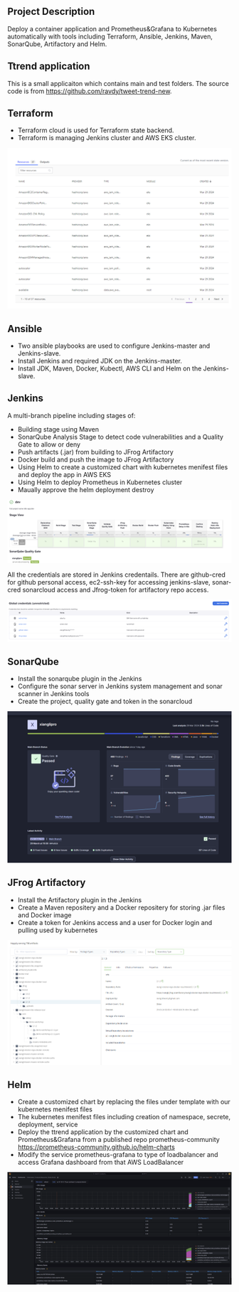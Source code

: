 ## Project Description

Deploy a container application and Prometheus&Grafana to Kubernetes automatically with tools including Terraform, Ansible, Jenkins, Maven, SonarQube, Artifactory and Helm.

## Ttrend application

This is a small applicaiton which contains main and test folders. The source code is from https://github.com/ravdy/tweet-trend-new.

## Terraform

* Terraform cloud is used for Terraform state backend.
* Terraform is managing Jenkins cluster and AWS EKS cluster.

![alt text](image.png)

## Ansible

* Two ansible playbooks are used to configure Jenkins-master and Jenkins-slave.
* Install Jenkins and required JDK on the Jenkins-master.
* Install JDK, Maven, Docker, Kubectl, AWS CLI and Helm on the Jenkins-slave.

## Jenkins

A multi-branch pipeline including stages of:

* Building stage using Maven
* SonarQube Analysis Stage to detect code vulnerabilities and a Quality Gate to allow or deny
* Push artifacts (.jar) from building to JFrog Artifactory
* Docker build and push the image to JFrog Artifactory
* Using Helm to create a customized chart with kubernetes menifest files and deploy the app in AWS EKS
* Using Helm to deploy Prometheus in Kubernetes cluster
* Maually approve the helm deployment destroy

![alt text](c77b7cb5771bda42696064e4d10a954.png)

All the credentials are stored in Jenkins credentails. There are github-cred for github personal access, ec2-ssh-key for accessing jenkins-slave, sonar-cred sonarcloud access and Jfrog-token for artifactory repo access.

![alt text](image-2.png)

## SonarQube

* Install the sonarqube plugin in the Jenkins
* Configure the sonar server in Jenkins system management and sonar scanner in Jenkins tools
* Create the project, quality gate and token in the sonarcloud

![alt text](image-1.png)

## JFrog Artifactory

* Install the Artifactory plugin in the Jenkins
* Create a Maven repositery and a Docker repositery for storing .jar files and Docker image
* Create a token for Jenkins access and a user for Docker login and pulling used by kubernetes

![alt text](image-3.png)

## Helm

* Create a customized chart by replacing the files under template with our kubernetes menifest files
* The kubernetes menifest files including creation of namespace, secrete, deployment, service
* Deploy the ttrend application by the customized chart and Prometheus&Grafana from a published repo prometheus-community https://prometheus-community.github.io/helm-charts
* Modify the service prometheus-grafana to type of loadbalancer and access Grafana dashboard from that AWS LoadBalancer

![alt text](image-4.png)
